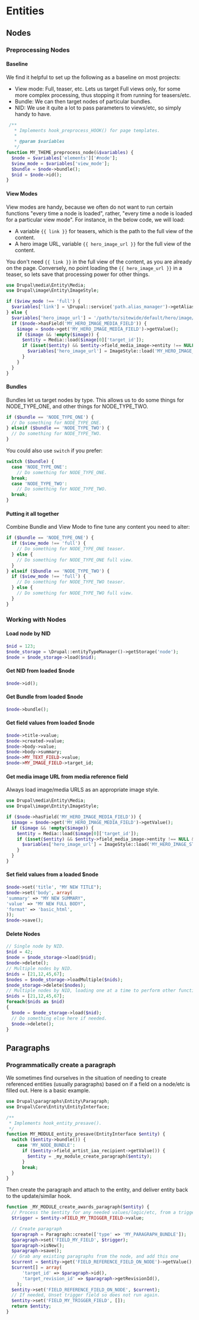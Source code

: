 # Entities

## Nodes

### Preprocessing Nodes

#### Baseline

We find it helpful to set up the following as a baseline on most projects:

- View mode: Full, teaser, etc. Lets us target Full views only, for some more complex processing, thus stopping it from running for teasers/etc.
- Bundle: We can then target nodes of particular bundles.
- NID: We use it quite a lot to pass parameters to views/etc, so simply handy to have.

```php
 /**
   * Implements hook_preprocess_HOOK() for page templates.
   *
   * @param $variables
   */
function MY_THEME_preprocess_node(&$variables) {
  $node = $variables['elements']['#node'];
  $view_mode = $variables['view_mode'];
  $bundle = $node->bundle();
  $nid = $node->id();
}
```

#### View Modes

View modes are handy, because we often do not want to run certain functions "every time a node is loaded", rather, "every time a node is loaded for a particular view mode". For instance, in the below code, we will load:

- A variable `{{ link }}` for teasers, which is the path to the full view of the content.
- A hero image URL, variable `{{ hero_image_url }}` for the full view of the content.

You don't need `{{ link }}` in the full view of the content, as you are already on the page. Conversely, no point loading the `{{ hero_image_url }}` in a teaser, so lets save that processing power for other things.

```php
use Drupal\media\Entity\Media;
use Drupal\image\Entity\ImageStyle;

if ($view_mode !== 'full') {
  $variables['link'] = \Drupal::service('path.alias_manager')->getAliasByPath('/node/' . $nid);
} else {
  $variables['hero_image_url'] = '/path/to/sitewide/default/hero/image/here.png';
  if ($node->hasField('MY_HERO_IMAGE_MEDIA_FIELD')) {
    $image = $node->get('MY_HERO_IMAGE_MEDIA_FIELD')->getValue();
    if ($image && !empty($image)) {
      $entity = Media::load($image[0]['target_id']);
      if (isset($entity) && $entity->field_media_image->entity !== NULL && $entity->field_media_image->entity->getFileUri() !== NULL) {
        $variables['hero_image_url'] = ImageStyle::load('MY_HERO_IMAGE_STYLE')->buildUrl($entity->field_media_image->entity->getFileUri());
      }
    }
  }
}
```

#### Bundles

Bundles let us target nodes by type. This allows us to do some things for NODE_TYPE_ONE, and other things for NODE_TYPE_TWO.

```php
if ($bundle == 'NODE_TYPE_ONE') {
  // Do something for NODE_TYPE_ONE.
} elseif ($bundle == 'NODE_TYPE_TWO') {
  // Do something for NODE_TYPE_TWO.
}
```

You could also use `switch` if you prefer:

```php
switch ($bundle) {
  case 'NODE_TYPE_ONE':
    // Do something for NODE_TYPE_ONE.
  break;
  case 'NODE_TYPE_TWO':
    // Do something for NODE_TYPE_TWO.
  break;
}
```

#### Putting it all together

Combine Bundle and View Mode to fine tune any content you need to alter:

```php
if ($bundle == 'NODE_TYPE_ONE') {
  if ($view_mode !== 'full') {
    // Do something for NODE_TYPE_ONE teaser.
  } else {
    // Do something for NODE_TYPE_ONE full view.
  }
} elseif ($bundle == 'NODE_TYPE_TWO') {
  if ($view_mode !== 'full') {
    // Do something for NODE_TYPE_TWO teaser.
  } else {
    // Do something for NODE_TYPE_TWO full view.
  }
}
```

### Working with Nodes

#### Load node by NID

```php
$nid = 123;
$node_storage = \Drupal::entityTypeManager()->getStorage('node');
$node = $node_storage->load($nid);
```

#### Get NID from loaded $node

```php
$node->id();
```

#### Get Bundle from loaded $node

```php
$node->bundle();
```

#### Get field values from loaded $node

```php
$node->title->value;
$node->created->value;
$node->body->value;
$node->body->summary;
$node->MY_TEXT_FIELD->value;
$node->MY_IMAGE_FIELD->target_id;
```

#### Get media image URL from media reference field

Always load image/media URLS as an appropriate image style.

```php
use Drupal\media\Entity\Media;
use Drupal\image\Entity\ImageStyle;

if ($node->hasField('MY_HERO_IMAGE_MEDIA_FIELD')) {
  $image = $node->get('MY_HERO_IMAGE_MEDIA_FIELD')->getValue();
  if ($image && !empty($image)) {
    $entity = Media::load($image[0]['target_id']);
    if (isset($entity) && $entity->field_media_image->entity !== NULL && $entity->field_media_image->entity->getFileUri() !== NULL) {
      $variables['hero_image_url'] = ImageStyle::load('MY_HERO_IMAGE_STYLE')->buildUrl($entity->field_media_image->entity->getFileUri());
    }
  }
}
```

#### Set field values from a loaded $node

```php
$node->set('title', "MY NEW TITLE");
$node->set('body', array(
'summary' => "MY NEW SUMMARY",
'value' => "MY NEW FULL BODY",
'format' => 'basic_html',
));
$node->save();
```

#### Delete Nodes

```php
// Single node by NID.
$nid = 42;
$node = $node_storage->load($nid);
$node->delete();
// Multiple nodes by NID.
$nids = [21,12,45,67];
$nodes = $node_storage->loadMultiple($nids);
$node_storage->delete($nodes);
// Multiple nodes by NID, loading one at a time to perform other functions.
$nids = [21,12,45,67];
foreach($nids as $nid)
{
  $node = $node_storage->load($nid);
  // Do something else here if needed.
  $node->delete();
}
```

## Paragraphs

### Programmatically create a paragraph

We sometimes find ourselves in the situation of needing to create referenced entities (usually paragraphs) based on if a field on a node/etc is filled out. Here is a basic example.

```php
use Drupal\paragraphs\Entity\Paragraph;
use Drupal\Core\Entity\EntityInterface;

/**
 * Implements hook_entity_presave().
 */
function MY_MODULE_entity_presave(EntityInterface $entity) {
  switch ($entity->bundle()) {
    case 'MY_NODE_BUNDLE':
      if ($entity->field_artist_iaa_recipient->getValue()) {
        $entity = _my_module_create_paragraph($entity);
      }
      break;
  }
}
```

Then create the paragraph and attach to the entity, and deliver entity back to the update/similar hook.

```php
function _MY_MODULE_create_awards_paragraph($entity) {
  // Process the $entity for any needed values/logic/etc, from a trigger field on the entity/node.
  $trigger = $entity->FIELD_MY_TRIGGER_FIELD->value;

  // Create paragraph
  $paragraph = Paragraph::create(['type' => 'MY_PARAGRAPH_BUNDLE']);
  $paragraph->set('FIELD_MY_FIELD', $trigger);
  $paragraph->isNew();
  $paragraph->save();
  // Grab any existing paragraphs from the node, and add this one
  $current = $entity->get('FIELD_REFERENCE_FIELD_ON_NODE')->getValue();
  $current[] = array(
      'target_id' => $paragraph->id(),
      'target_revision_id' => $paragraph->getRevisionId(),
    );
  $entity->set('FIELD_REFERENCE_FIELD_ON_NODE', $current);
  // If needed, Unset trigger field so does not run again.
  $entity->set('FIELD_MY_TRIGGER_FIELD', []);
  return $entity;
}
```
